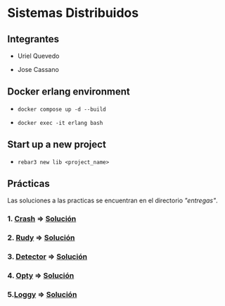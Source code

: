 # Sistemas Distribuidos

## Integrantes

 - Uriel Quevedo
 
 - Jose Cassano

## Docker erlang environment

- `docker compose up -d --build`

- `docker exec -it erlang bash`

## Start up a new project

- `rebar3 new lib <project_name>`

## Prácticas

Las soluciones a las practicas se encuentran en el directorio *"entregas"*.

### 1.  [Crash](https://gitlab.com/cassa10/sistemas-distribuidos/-/blob/master/pr%C3%A1cticas/01-crash.md) => [Solución](https://gitlab.com/cassa10/sistemas-distribuidos/-/blob/master/entregas/crash)

### 2. [Rudy](https://gitlab.com/cassa10/sistemas-distribuidos/-/blob/master/pr%C3%A1cticas/04-rudy.md) => [Solución](https://gitlab.com/cassa10/sistemas-distribuidos/-/tree/master/entregas/rudy)

### 3. [Detector](https://gitlab.com/cassa10/sistemas-distribuidos/-/blob/master/pr%C3%A1cticas/07-detector.md) => [Solución](https://gitlab.com/cassa10/sistemas-distribuidos/-/tree/master/entregas/detector)

### 4. [Opty](https://gitlab.com/cassa10/sistemas-distribuidos/-/blob/master/pr%C3%A1cticas/16-opty.md) => [Solución](https://gitlab.com/cassa10/sistemas-distribuidos/-/tree/master/entregas/opty)

### 5.[Loggy](https://gitlab.com/cassa10/sistemas-distribuidos/-/blob/master/pr%C3%A1cticas/09-loggy.md) => [Solución](https://gitlab.com/cassa10/sistemas-distribuidos/-/tree/master/entregas/loggy)
